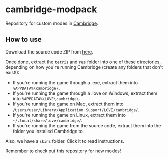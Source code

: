 # cambridge-modpack
Repository for custom modes in [Cambridge](https://github.com/MillaBasset/cambridge).

## How to use
Download the source code ZIP from [here](https://github.com/MillaBasset/cambridge-modpack/archive/main.zip).

Once done, extract the `tetris` and `res` folder into one of these directories, depending on how you're running Cambridge
(create any folders that don't exist!):  

* If you're running the game through a .exe, extract them into `%APPDATA%\cambridge\`.
* If you're running the game through a .love on Windows, extract them into `%APPDATA%\LOVE\cambridge\`.
* If you're running the game on Mac, extract them into `/Users/user/Library/Application Support/LOVE/cambridge/`.
* If you're running the game on Linux, extract them into `~/.local/share/love/cambridge/`.
* If you're running the game from the source code, extract them into the folder you installed Cambridge to.

Also, we have a `skins` folder. Click it to read instructions.

Remember to check out this repository for new modes!
